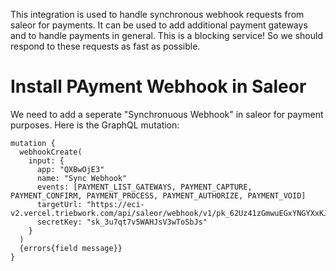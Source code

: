This integration is used to handle synchronous webhook requests from saleor for payments. It can be used to add additional payment gateways and to handle payments in general.
This is a blocking service! So we should respond to these requests as fast as possible.


# Install PAyment Webhook in Saleor
We need to add a seperate "Synchronuous Webhook" in saleor for payment purposes. Here is the GraphQL mutation:
```
mutation {
  webhookCreate(
    input: {
      app: "QXBwOjE3"
      name: "Sync Webhook"
      events: [PAYMENT_LIST_GATEWAYS, PAYMENT_CAPTURE, PAYMENT_CONFIRM, PAYMENT_PROCESS, PAYMENT_AUTHORIZE, PAYMENT_VOID]
      targetUrl: "https://eci-v2.vercel.triebwork.com/api/saleor/webhook/v1/pk_62Uz41zGmwuEGxYNGYXxKJ"
      secretKey: "sk_3u7qt7v5WAHJsV3wToSbJs"
    }
  )
  {errors{field message}}
}
```